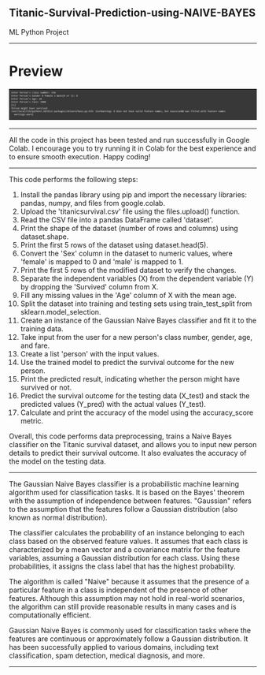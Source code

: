 ## Titanic-Survival-Prediction-using-NAIVE-BAYES
ML Python Project

---------------------------------------------------------------------------------------
# Preview
![](https://github.com/developer-venish/Titanic-Survival-Prediction-using-NAIVE-BAYES/blob/main/demo.png)

---------------------------------------------------------------------------------------

All the code in this project has been tested and run successfully in Google Colab. I encourage you to try running it in Colab for the best experience and to ensure smooth execution. Happy coding!

---------------------------------------------------------------------------------------
This code performs the following steps:

1. Install the pandas library using pip and import the necessary libraries: pandas, numpy, and files from google.colab.
2. Upload the 'titanicsurvival.csv' file using the files.upload() function.
3. Read the CSV file into a pandas DataFrame called 'dataset'.
4. Print the shape of the dataset (number of rows and columns) using dataset.shape.
5. Print the first 5 rows of the dataset using dataset.head(5).
6. Convert the 'Sex' column in the dataset to numeric values, where 'female' is mapped to 0 and 'male' is mapped to 1.
7. Print the first 5 rows of the modified dataset to verify the changes.
8. Separate the independent variables (X) from the dependent variable (Y) by dropping the 'Survived' column from X.
9. Fill any missing values in the 'Age' column of X with the mean age.
10. Split the dataset into training and testing sets using train_test_split from sklearn.model_selection.
11. Create an instance of the Gaussian Naive Bayes classifier and fit it to the training data.
12. Take input from the user for a new person's class number, gender, age, and fare.
13. Create a list 'person' with the input values.
14. Use the trained model to predict the survival outcome for the new person.
15. Print the predicted result, indicating whether the person might have survived or not.
16. Predict the survival outcome for the testing data (X_test) and stack the predicted values (Y_pred) with the actual values (Y_test).
17. Calculate and print the accuracy of the model using the accuracy_score metric.

Overall, this code performs data preprocessing, trains a Naive Bayes classifier on the Titanic survival dataset, and allows you to input new person details to predict their survival outcome. It also evaluates the accuracy of the model on the testing data.

---------------------------------------------------------------------------------------
The Gaussian Naive Bayes classifier is a probabilistic machine learning algorithm used for classification tasks. It is based on the Bayes' theorem with the assumption of independence between features. "Gaussian" refers to the assumption that the features follow a Gaussian distribution (also known as normal distribution).

The classifier calculates the probability of an instance belonging to each class based on the observed feature values. It assumes that each class is characterized by a mean vector and a covariance matrix for the feature variables, assuming a Gaussian distribution for each class. Using these probabilities, it assigns the class label that has the highest probability.

The algorithm is called "Naive" because it assumes that the presence of a particular feature in a class is independent of the presence of other features. Although this assumption may not hold in real-world scenarios, the algorithm can still provide reasonable results in many cases and is computationally efficient.

Gaussian Naive Bayes is commonly used for classification tasks where the features are continuous or approximately follow a Gaussian distribution. It has been successfully applied to various domains, including text classification, spam detection, medical diagnosis, and more.

---------------------------------------------------------------------------------------
